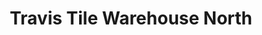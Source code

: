 ---
title: "Travis Tile Warehouse North"
url: /austin/travis-tile-warehouse-north/
shop: Fußböden
---